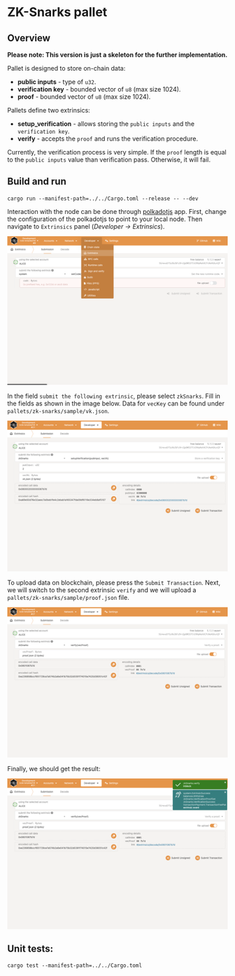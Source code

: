 # ZK-Snarks pallet

## Overview

**Please note: This version is just a skeleton for the further implementation.**

Pallet is designed to store on-chain data:
* **public inputs** - type of `u32`.
* **verification key** - bounded vector of `u8` (max size 1024).
* **proof** - bounded vector of `u8` (max size 1024).

Pallets define two extrinsics:
* **setup_verification** - allows storing the `public inputs` and the `verification key`.
* **verify** - accepts the `proof` and runs the verification procedure.

Currently, the verification process is very simple. If the `proof` length is equal to the `public inputs` value than verification pass. Otherwise, it will fail.

## Build and run
```
cargo run --manifest-path=../../Cargo.toml --release -- --dev
```

Interaction with the node can be done through [polkadotjs](https://polkadot.js.org/apps/?rpc=ws%3A%2F%2F127.0.0.1%3A9944#/extrinsics) app. First, change the configuration of the polkadotjs to point to your local node.
Then navigate to `Extrinsics` panel (*Developer -> Extrinsics*). 

<center>
    
![Extrinsics](https://github.com/bright/zk-snarks-with-substrate/blob/M1/pallets/zk-snarks/sample/panel.png)
    
</center> 

In the field `submit the following extrinsic`, please select `zkSnarks`. Fill in the fields as shown in the image below. Data for `vecKey` can be found under `pallets/zk-snarks/sample/vk.json`.

<center>
    
![Setup Verification](https://github.com/bright/zk-snarks-with-substrate/blob/M1/pallets/zk-snarks/sample/vk.png)
    
</center> 

To upload data on blockchain, please press the `Submit Transaction`. Next, we will switch to the second extrinsic `verify` and we will upload a `pallets/zk-snarks/sample/proof.json` file.

<center>
    
![Verify](https://github.com/bright/zk-snarks-with-substrate/blob/M1/pallets/zk-snarks/sample/proof.png)
    
</center> 

Finally, we should get the result:

<center>
    
![Result](https://github.com/bright/zk-snarks-with-substrate/blob/M1/pallets/zk-snarks/sample/result.png)
    
</center> 

## Unit tests:
```
cargo test --manifest-path=../../Cargo.toml
```